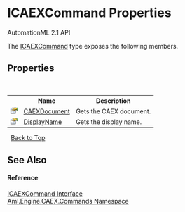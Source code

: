 # ICAEXCommand Properties
AutomationML 2.1 API 

The <a href="T_Aml_Engine_CAEX_Commands_ICAEXCommand">ICAEXCommand</a> type exposes the following members.


## Properties
&nbsp;<table><tr><th></th><th>Name</th><th>Description</th></tr><tr><td>![Public property](media/pubproperty.gif "Public property")</td><td><a href="P_Aml_Engine_CAEX_Commands_ICAEXCommand_CAEXDocument">CAEXDocument</a></td><td>
Gets the CAEX document.</td></tr><tr><td>![Public property](media/pubproperty.gif "Public property")</td><td><a href="P_Aml_Engine_CAEX_Commands_ICAEXCommand_DisplayName">DisplayName</a></td><td>
Gets the display name.</td></tr></table>&nbsp;
<a href="#icaexcommand-properties">Back to Top</a>

## See Also


#### Reference
<a href="T_Aml_Engine_CAEX_Commands_ICAEXCommand">ICAEXCommand Interface</a><br /><a href="N_Aml_Engine_CAEX_Commands">Aml.Engine.CAEX.Commands Namespace</a><br />